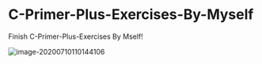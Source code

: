 # C-Primer-Plus-Exercises-By-Myself

Finish C-Primer-Plus-Exercises By Mself!    

![image-20200710110144106](https://klause-blog-pictures.oss-cn-shanghai.aliyuncs.com/uPic/image-20200710110144106.png)